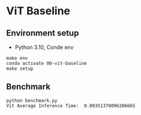 # ViT Baseline

## Environment setup
- Python 3.10, Conde env
```
make env
conda activate 00-vit-baseline
make setup
```

## Benchmark
```
python benchmark.py
Vit Average Inference Time:  0.09351370096206665
```